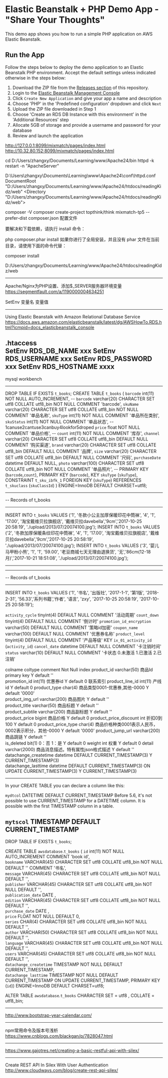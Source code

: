 # Elastic Beanstalk + PHP Demo App - "Share Your Thoughts"

This demo app shows you how to run a simple PHP application on AWS Elastic Beanstalk.

## Run the App
Follow the steps below to deploy the demo application to an Elastic Beanstalk PHP environment. Accept the default settings unless indicated otherwise in the steps below:

1. Download the ZIP file from the [Releases section](https://github.com/awslabs/eb-demo-php-simple-app/releases) of this repository.
2. Login to the [Elastic Beanstalk Management Console](https://console.aws.amazon.com/elasticbeanstalk)
3. Click `Create New Application` and give your app a name and description
4. Choose 'PHP' in the 'Predefined configuration' dropdown and click `Next`
5. Upload the ZIP file downloaded in Step 1
6. Choose 'Create an RDS DB Instance with this environment' in the 'Additional Resources' step
7. Allocate 5GB of storage and provide a username and password for your database
8. Review and launch the application



http://127.0.0.1:8099/mixmatch/pages/index.html
http://10.32.80.152:8099/mixmatch/pages/index.html

cd D:/Users/zhangxy/Documents/Learning/www/Apache24/bin
httpd -k restart -n "ApacheServer"

D:\Users\zhangxy\Documents\Learning\www\Apache24\conf\httpd.conf
DocumentRoot "D:/Users/zhangxy/Documents/Learning/www/Apache24/htdocs/readingKidz/web"
<Directory "D:/Users/zhangxy/Documents/Learning/www/Apache24/htdocs/readingKidz/web">

composer -V
composer create-project topthink/think mixmatch-tp5 --prefer-dist
composer.json 配置文件


要解决和下载依赖，请执行 install 命令：

php composer.phar install
如果你进行了全局安装，并且没有 phar 文件在当前目录，请使用下面的命令代替：

composer install


D:/Users/zhangxy/Documents/Learning/www/Apache24/htdocs/readingKidz/web

-------------------------------------------------------------------------------------
Apache/Nginx为PHP设置、添加$_SERVER服务器环境变量
https://segmentfault.com/a/1190000004634251

SetEnv 变量名 变量值

-------------------------------------------------------------------------------------
Using Elastic Beanstalk with Amazon Relational Database Service
https://docs.aws.amazon.com/elasticbeanstalk/latest/dg/AWSHowTo.RDS.html?icmpid=docs_elasticbeanstalk_console

.htaccess
<IfModule mod_env.c>  
SetEnv RDS_DB_NAME xxx
SetEnv RDS_USERNAME  xxx
SetEnv RDS_PASSWORD  xxx
SetEnv RDS_HOSTNAME xxxx
</IfModule>  
-------------------------------------------------------------------------------------
mysql workbench


-------------------------------------------------------------------------------------
DROP TABLE IF EXISTS `t_books`;
CREATE TABLE `t_books` (
  `barcode` int(11) NOT NULL AUTO_INCREMENT,
  -- `barcode` varchar(20) CHARACTER SET utf8 COLLATE utf8_bin NOT NULL COMMENT 'barcode',
  `skuName` varchar(20) CHARACTER SET utf8 COLLATE utf8_bin NOT NULL COMMENT '单品名称',
  `skuType` int(11) NOT NULL COMMENT '单品所在类别',
  `skuStatus` int(11) NOT NULL COMMENT '单品状态',
  -- 1canuse2cantuse3canbuy4lookfor5droped
  `price` float NOT NULL COMMENT '单品价格',
  -- `count` int(11) NOT NULL COMMENT '库存',
  `channel` varchar(20) CHARACTER SET utf8 COLLATE utf8_bin DEFAULT NULL COMMENT '购买渠道',
  `brand` varchar(20) CHARACTER SET utf8 COLLATE utf8_bin DEFAULT NULL COMMENT '品牌',
  `size` varchar(20) CHARACTER SET utf8 COLLATE utf8_bin DEFAULT NULL COMMENT '尺码',
  `purchaseDate` datetime DEFAULT NULL,
  `photo` varchar(100) CHARACTER SET utf8 COLLATE utf8_bin NOT NULL COMMENT '单品照片',
  -- PRIMARY KEY (`barcode`,`count`),
  PRIMARY KEY (`barcode`),
  KEY `skuType` (`skuType`),
  CONSTRAINT `t_sku_ibfk_1` FOREIGN KEY (`skuType`) REFERENCES `t_skuclass` (`skuClassId`)
) ENGINE=InnoDB DEFAULT CHARSET=utf8;

-- ----------------------------
-- Records of t_books
-- ----------------------------
INSERT INTO `t_books` VALUES ('1', '冬款小公主加厚保暖印花中筒袜', '4', '1', '17.00', '淘宝戴维贝拉旗舰店', '戴维贝拉davebella','9cm','2017-10-25 20:58:19', './upload/2013/07/20074100.jpg');
INSERT INTO `t_books` VALUES ('2', '冬款加厚保暖条纹印花中筒袜', '4', '1', '17.00', '淘宝戴维贝拉旗舰店', '戴维贝拉davebella','9cm','2017-10-25 20:58:19', './upload/2013/07/20074100.jpg');
INSERT INTO `t_books` VALUES ('3', '婴儿马甲粉小熊', '1', '1', '59.00', '老豆商城七天无理由退换货', '无','86cm(12-18月)','2017-10-21 18:51:08', './upload/2013/07/20074100.jpg');


-------------------------------------------------------------------------------------



-- ----------------------------
-- Records of t_books
-- ----------------------------
INSERT INTO `t_books` VALUES ('1', '书名', '出版社', '2017-1-1', '第1版', '2018-2-31', '56.33','系列书籍','作者', '语言', 'zxy', '2017-10-25 20:58:19', '2017-10-25 20:58:19');


`activity_cycle` tinyint(4) DEFAULT NULL COMMENT '活动周期'
`count_down` tinyint(4) DEFAULT NULL COMMENT '倒计时'
`promotion_id_encryption` varchar(50) DEFAULT NULL COMMENT '策略id加密'
`coupon_name` varchar(100) DEFAULT NULL COMMENT '优惠券名称'
`product_level` tinyint(4) DEFAULT NULL COMMENT '产品等级'
KEY `ix_01_activity_id` (`activity_id`)
`cancel_date` datetime DEFAULT NULL COMMENT '卡注销时间'
`status` varchar(10) DEFAULT NULL COMMENT '卡状态 0.未激活 1.已激活 2.已注销'


colname	coltype	comment	Not Null	index
product_id	varchar(50)	商品Id primary key	Y default ''	
promotion_id	int(11)	优惠券id	Y default 0	联系索引
product_line_id	int(11)	产线id	Y default 0	
product_type	char(4)	商品类型0001-优惠券,其他-0000	Y default '0000'	
product_img_url	varchar(200)	商品图片	Y default ''	
product_title	varchar(50)	商品标题	Y default ''	
product_subtile	varchar(200)	商品副标题	Y default ''	
product_price	bigint	商品价格	Y default 0	
product_price_discount	int	折扣0到100	Y default 0	
product_price_type	char(4)	商品价格种类0001表示人民币，0002表示积分，其他-0000	Y default '0000'
product_jump_url	varchar(200)	商品跳链	Y default ''	
is_deleted	bit(1)	0：否  1：是	Y default 0	
weight	int	权重	Y default 0	
detail	varchar(2000)	商品消息描述。特有属性json格式描述	Y default ''	
datachange_createtime	datetime	DEFAULT CURRENT_TIMESTAMP(3)	Y CURRENT_TIMESTAMP(3)	
datachange_lasttime	datetime	DEFAULT CURRENT_TIMESTAMP(3) ON UPDATE CURRENT_TIMESTAMP(3)	Y CURRENT_TIMESTAMP(3)	


<!-- CREATE TABLE `awsdatabase`.`t_books` (
  `id` INT UNSIGNED NOT NULL AUTO_INCREMENT COMMENT 'book id',
  `bookname` VARCHAR(45) NOT NULL DEFAULT '' COMMENT '书名',
  `publisher` VARCHAR(45) NOT NULL DEFAULT '',
  `publication_date` DATE NOT NULL DEFAULT '',
  `edition` VARCHAR(45) NOT NULL DEFAULT '',
  `purchase_date` DATE NOT NULL DEFAULT '',
  `price` FLOAT NOT NULL DEFAULT 0,
  `datachange_createtime` DATETIME NOT NULL DEFAULT CURRENT_TIMESTAMP(3),
  `datachange_lasttime` DATETIME NOT NULL DEFAULT CURRENT_TIMESTAMP(3) ON UPDATE CURRENT_TIMESTAMP(3),
  `series` CHAR(4) NOT NULL DEFAULT '',
  `author` VARCHAR(50) NOT NULL DEFAULT '',
  `language` VARCHAR(45) NOT NULL DEFAULT '',
  `users` VARCHAR(45) NOT NULL DEFAULT '',
  PRIMARY KEY (`id`));
 -->

------------------------------------------------------------------------------------------------------------
In your CREATE TABLE you can declare a column like this:

  `mydtcol` DATETIME DEFAULT CURRENT_TIMESTAMP 
Before 5.6, it's not possible to use CURRENT_TIMESTAMP for a DATETIME column. It is possible with the first TIMESTAMP column in a table.

  `mytscol` TIMESTAMP DEFAULT CURRENT_TIMESTAMP 
-----------------------------------------------------------------------------------------------

DROP TABLE IF EXISTS `t_books`;


CREATE TABLE 
  `awsdatabase`.`t_books` (
  `id` int(11) NOT NULL AUTO_INCREMENT COMMENT 'book id',   
  `bookname` VARCHAR(45) CHARACTER SET utf8 COLLATE utf8_bin NOT NULL DEFAULT '' COMMENT '书名',   
  `message` VARCHAR(45) CHARACTER SET utf8 COLLATE utf8_bin NOT NULL DEFAULT '',   
  `publisher` VARCHAR(45) CHARACTER SET utf8 COLLATE utf8_bin NOT NULL DEFAULT '',   
  `publication_date` DATE ,   
  `edition` VARCHAR(45) CHARACTER SET utf8 COLLATE utf8_bin NOT NULL DEFAULT '',   
  `purchase_date` DATE ,   
  `price` FLOAT NOT NULL DEFAULT 0,   
  `series` CHAR(4) CHARACTER SET utf8 COLLATE utf8_bin NOT NULL DEFAULT '',   
  `author` VARCHAR(50) CHARACTER SET utf8 COLLATE utf8_bin NOT NULL DEFAULT '',   
  `language` VARCHAR(45) CHARACTER SET utf8 COLLATE utf8_bin NOT NULL DEFAULT '',  
  `users` VARCHAR(45) CHARACTER SET utf8 COLLATE utf8_bin NOT NULL DEFAULT '',  
  `datachange_createtime` TIMESTAMP  NOT NULL DEFAULT CURRENT_TIMESTAMP,   
  `datachange_lasttime` TIMESTAMP NOT NULL DEFAULT CURRENT_TIMESTAMP ON UPDATE CURRENT_TIMESTAMP,  PRIMARY KEY (`id`)) ENGINE=InnoDB DEFAULT CHARSET=utf8;

ALTER TABLE `awsdatabase`.`t_books` CHARACTER SET = utf8 , COLLATE = utf8_bin;



-------------------------------------------------------------------------------------

http://www.bootstrap-year-calendar.com/

-------------------------------------------------------------------------------------
npm常用命令及版本号浅析
https://www.cnblogs.com/blackgan/p/7828047.html

-------------------------------------------------------------------------------------
https://www.gajotres.net/creating-a-basic-restful-api-with-silex/


-------------------------------------------------------------------------------------
Create REST API In Silex With User Authentication
http://www.cloudways.com/blog/create-rest-api-silex/